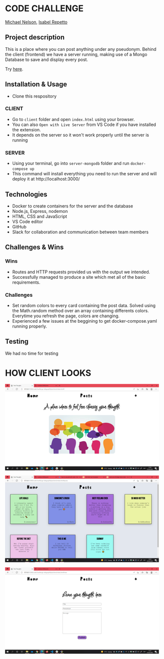 # CODE CHALLENGE

[Michael Nelson](https://github.com/mwezn), [Isabel Repetto](https://github.com/neifors)

## Project description

This is a place where you can post anything under any pseudonym.
Behind the client (frontend) we have a server running, making use of a Mongo Database to save and display every post.

Try [here](https://free-thoughts.netlify.app).

## Installation & Usage

- Clone this respository

### CLIENT

- Go to `client` folder and open `index.html` using your browser.
- You can also `Open with Live Server` from VS Code if you have installed the extension.
- It depends on the server so it won't work properly until the server is running

### SERVER

- Using your terminal, go into `server-mongodb` folder and run `docker-compose up`
- This command will install everything you need to run the server and will deploy it at http://localhost:3000/

## Technologies

- Docker to create containers for the server and the database
- Node.js, Express, nodemon
- HTML, CSS and JavaScript
- VS Code editor
- GitHub
- Slack for collaboration and communication between team members

## Challenges & Wins

### Wins

- Routes and HTTP requests provided us with the output we intended.
- Successfully managed to produce a site which met all of the basic requirements.

### Challenges

- Set random colors to every card containing the post data. Solved using the Math.random method over an array containing differents colors. Everytime you refresh the page, colors are changing.
- Experienced a few issues at the beggining to get docker-compose.yaml running properly.

## Testing

We had no time for testing

# HOW CLIENT LOOKS

![HOMEPAGE](./client/static/img/client-home.png)


![ALL THE POSTS](./client/static/img/client-posts.png)


![ADD A NEW POST](./client/static/img/client-form.png)
